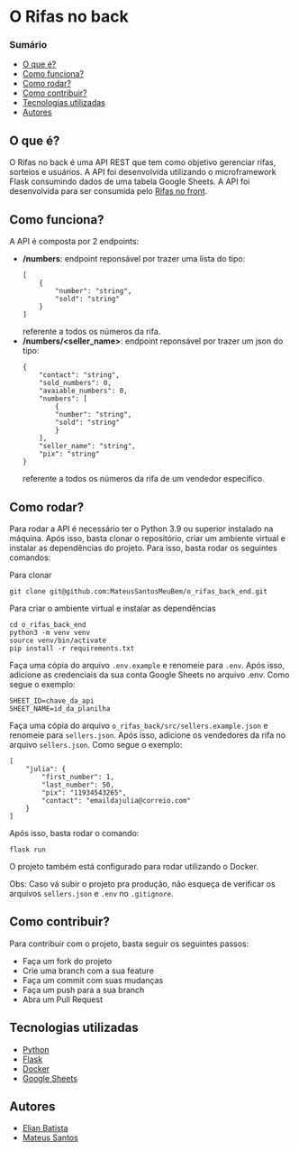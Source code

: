 # O Rifas no back

### Sumário
- [O que é?](#o-que-é)
- [Como funciona?](#como-funciona)
- [Como rodar?](#como-rodar)
- [Como contribuir?](#como-contribuir)
- [Tecnologias utilizadas](#tecnologias-utilizadas)
- [Autores](#autores)

## O que é?
O Rifas no back é uma API REST que tem como objetivo gerenciar rifas, sorteios e usuários. A API foi desenvolvida utilizando o microframework Flask consumindo dados de uma tabela Google Sheets. A API foi desenvolvida para ser consumida pelo [Rifas no front](https://github.com/MateusSantosMeuBem/o_rifas_back_front).

## Como funciona?
A API é composta por 2 endpoints:
- **/numbers**: endpoint reponsável por trazer uma lista do tipo:
    ```
    [
        {
            "number": "string",
            "sold": "string"
        }
    ]
    ```
    referente a todos os números da rifa.
- **/numbers/<seller_name>**: endpoint reponsável por trazer um json do tipo:
    ```
    {
        "contact": "string",
        "sold_numbers": 0,
        "avaiable_numbers": 0,
        "numbers": [
            {
            "number": "string",
            "sold": "string"
            }
        ],
        "seller_name": "string",
        "pix": "string"
    }
    ```
    referente a todos os números da rifa de um vendedor específico.

## Como rodar?
Para rodar a API é necessário ter o Python 3.9 ou superior instalado na máquina. Após isso, basta clonar o repositório, criar um ambiente virtual e instalar as dependências do projeto. Para isso, basta rodar os seguintes comandos:

Para clonar
```
git clone git@github.com:MateusSantosMeuBem/o_rifas_back_end.git
```
Para criar o ambiente virtual e instalar as dependências
```
cd o_rifas_back_end
python3 -m venv venv
source venv/bin/activate
pip install -r requirements.txt
```

Faça uma cópia do arquivo `.env.example` e renomeie para `.env`. Após isso, adicione as credenciais da sua conta Google Sheets no arquivo .env. Como segue o exemplo:
```
SHEET_ID=chave_da_api
SHEET_NAME=id_da_planilha
```

Faça uma cópia do arquivo `o_rifas_back/src/sellers.example.json` e renomeie para `sellers.json`. Após isso, adicione os vendedores da rifa no arquivo `sellers.json`. Como segue o exemplo:
```
[
    "julia": {
        "first_number": 1,
        "last_number": 50,
        "pix": "11934543265",
        "contact": "emaildajulia@correio.com"
    }
]
````

Após isso, basta rodar o comando:
```
flask run
```

O projeto também está configurado para rodar utilizando o Docker.

Obs: Caso vá subir o projeto pra produção, não esqueça de verificar os arquivos `sellers.json` e `.env` no `.gitignore`.

## Como contribuir?
Para contribuir com o projeto, basta seguir os seguintes passos:
- Faça um fork do projeto
- Crie uma branch com a sua feature
- Faça um commit com suas mudanças
- Faça um push para a sua branch
- Abra um Pull Request

## Tecnologias utilizadas
- [Python](https://www.python.org/)
- [Flask](https://flask.palletsprojects.com/en/2.0.x/)
- [Docker](https://www.docker.com/)
- [Google Sheets](https://www.google.com/intl/pt-BR/sheets/about/)

## Autores
- [Elian Batista](https://github.com/Elian-beep)
- [Mateus Santos](https://github.com/MateusSantosMeuBem)

